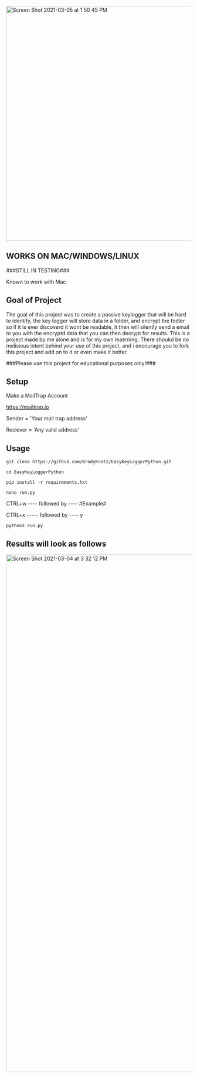 <img width="640" alt="Screen Shot 2021-03-05 at 1 50 45 PM" src="https://user-images.githubusercontent.com/43651169/110172024-cc016f80-7db9-11eb-9376-467e6ccdbc7b.png">



## WORKS ON MAC/WINDOWS/LINUX
###STILL IN TESTING###

Known to work with Mac

## Goal of Project

The goal of this project was to create a passive keylogger that will be hard to identify, the key logger will store data in a folder, and encrypt the fodler so if it is ever discoverd it wont be readable, it then will silently send a email to you with the encryptd data that you can then decrypt for results. This is a project made by me alone and is for my own leaerning. There shoukd be no melisious intent behind your use of this project, and i encourage you to fork this project and add on to it or even make it better.

###Please use this project for educational purposes only!###

## Setup

Make a MailTrap Account

https://mailtrap.io

Sender = 'Your mail trap address'

Reciever = 'Any valid address'

## Usage

```
git clone https://github.com/BrodyKretz/EasyKeyLoggerPython.git
```
```
cd EasyKeyLoggerPython
```
```
pip install -r requirements.txt
```
```
nano run.py
```

CTRL+w ---- followed by ---- #Example#


CTRL+x ----- followed by ----  y

```
python3 run.py
```




## Results will look as follows


<img width="1410" alt="Screen Shot 2021-03-04 at 3 32 12 PM" src="https://user-images.githubusercontent.com/43651169/110039725-e9bdce80-7cfe-11eb-8823-c2e1dcd7f463.png">

